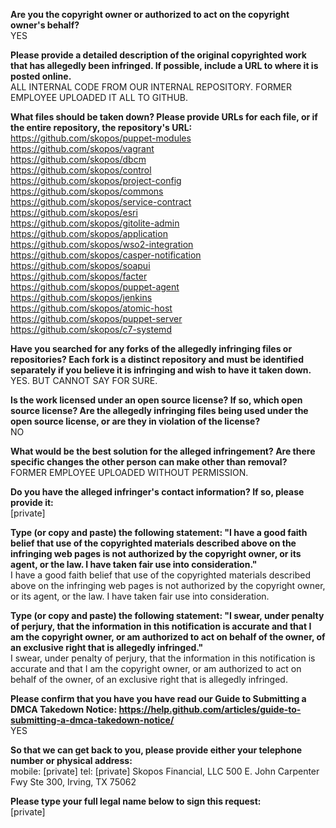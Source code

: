 **Are you the copyright owner or authorized to act on the copyright owner's behalf?**  
YES

**Please provide a detailed description of the original copyrighted work that has allegedly been infringed. If possible, include a URL to where it is posted online.**  
ALL INTERNAL CODE FROM OUR INTERNAL REPOSITORY. FORMER EMPLOYEE UPLOADED IT ALL TO GITHUB.

**What files should be taken down? Please provide URLs for each file, or if the entire repository, the repository's URL:**  
https://github.com/skopos/puppet-modules  
https://github.com/skopos/vagrant  
https://github.com/skopos/dbcm  
https://github.com/skopos/control  
https://github.com/skopos/project-config  
https://github.com/skopos/commons  
https://github.com/skopos/service-contract  
https://github.com/skopos/esri  
https://github.com/skopos/gitolite-admin  
https://github.com/skopos/application  
https://github.com/skopos/wso2-integration  
https://github.com/skopos/casper-notification  
https://github.com/skopos/soapui  
https://github.com/skopos/facter  
https://github.com/skopos/puppet-agent  
https://github.com/skopos/jenkins  
https://github.com/skopos/atomic-host  
https://github.com/skopos/puppet-server  
https://github.com/skopos/c7-systemd  

**Have you searched for any forks of the allegedly infringing files or repositories? Each fork is a distinct repository and must be identified separately if you believe it is infringing and wish to have it taken down.**  
YES. BUT CANNOT SAY FOR SURE.

**Is the work licensed under an open source license? If so, which open source license? Are the allegedly infringing files being used under the open source license, or are they in violation of the license?**  
NO

**What would be the best solution for the alleged infringement? Are there specific changes the other person can make other than removal?**  
FORMER EMPLOYEE UPLOADED WITHOUT PERMISSION.

**Do you have the alleged infringer's contact information? If so, please provide it:**  
[private]  

**Type (or copy and paste) the following statement: "I have a good faith belief that use of the copyrighted materials described above on the infringing web pages is not authorized by the copyright owner, or its agent, or the law. I have taken fair use into consideration."**  
I have a good faith belief that use of the copyrighted materials described above on the infringing web pages is not authorized by the copyright owner, or its agent, or the law. I have taken fair use into consideration.

**Type (or copy and paste) the following statement: "I swear, under penalty of perjury, that the information in this notification is accurate and that I am the copyright owner, or am authorized to act on behalf of the owner, of an exclusive right that is allegedly infringed."**  
I swear, under penalty of perjury, that the information in this notification is accurate and that I am the copyright owner, or am authorized to act on behalf of the owner, of an exclusive right that is allegedly infringed.

**Please confirm that you have you have read our Guide to Submitting a DMCA Takedown Notice: https://help.github.com/articles/guide-to-submitting-a-dmca-takedown-notice/**  
YES

**So that we can get back to you, please provide either your telephone number or physical address:**  
mobile: [private] tel: [private] Skopos Financial, LLC 500 E. John Carpenter Fwy Ste 300, Irving, TX 75062  

**Please type your full legal name below to sign this request:**  
[private]  
